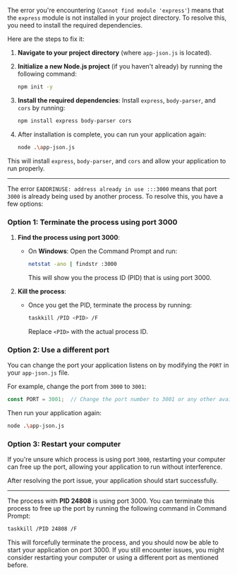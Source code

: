 The error you're encountering (`Cannot find module 'express'`) means that the `express` module is not installed in your project directory. To resolve this, you need to install the required dependencies.

Here are the steps to fix it:

1. **Navigate to your project directory** (where `app-json.js` is located).

2. **Initialize a new Node.js project** (if you haven't already) by running the following command:
   ```bash
   npm init -y
   ```

3. **Install the required dependencies**:
   Install `express`, `body-parser`, and `cors` by running:
   ```bash
   npm install express body-parser cors
   ```

4. After installation is complete, you can run your application again:
   ```bash
   node .\app-json.js
   ```

This will install `express`, `body-parser`, and `cors` and allow your application to run properly.


---

The error `EADDRINUSE: address already in use :::3000` means that port `3000` is already being used by another process. To resolve this, you have a few options:

### Option 1: Terminate the process using port 3000
1. **Find the process using port 3000**:
   - On **Windows**:
     Open the Command Prompt and run:
     ```bash
     netstat -ano | findstr :3000
     ```
     This will show you the process ID (PID) that is using port 3000.

2. **Kill the process**:
   - Once you get the PID, terminate the process by running:
     ```bash
     taskkill /PID <PID> /F
     ```
     Replace `<PID>` with the actual process ID.

### Option 2: Use a different port
You can change the port your application listens on by modifying the `PORT` in your `app-json.js` file.

For example, change the port from `3000` to `3001`:

```javascript
const PORT = 3001;  // Change the port number to 3001 or any other available port
```

Then run your application again:
```bash
node .\app-json.js
```

### Option 3: Restart your computer
If you're unsure which process is using port `3000`, restarting your computer can free up the port, allowing your application to run without interference.

After resolving the port issue, your application should start successfully.

---

The process with **PID 24808** is using port 3000. You can terminate this process to free up the port by running the following command in Command Prompt:

```bash
taskkill /PID 24808 /F
```

This will forcefully terminate the process, and you should now be able to start your application on port 3000. If you still encounter issues, you might consider restarting your computer or using a different port as mentioned before.